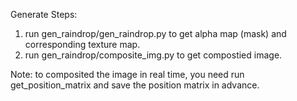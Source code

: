 Generate Steps:
1. run gen_raindrop/gen_raindrop.py to get alpha map (mask) and corresponding texture map.
2. run gen_raindrop/composite_img.py to get compostied image.

Note: to composited the image in real time, you need run get_position_matrix and save the position matrix in advance. 


